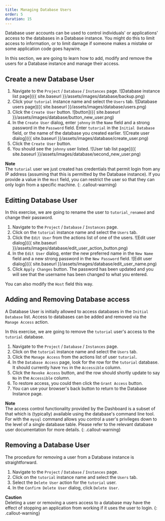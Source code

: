 ```yaml
---
title: Managing Database Users
order: 5
duration: 15
---
```


Database user accounts can be used to control individuals' or applications' access to the databases in a Database instance.  You might do this to limit access to information, or to limit damage if someone makes a mistake or some application code goes haywire.

In this section, we are going to learn how to add, modify and remove the users for a Database instance and manage their access.

## Create a new Database User
1. Navigate to the `Project` / `Database` / `Instances` page.
![Database instance list page]({{ site.baseurl }}/assets/images/database/backup.png)
1. Click your `tutorial` instance name and select the `Users` tab.
![Database users page]({{ site.baseurl }}/assets/images/database/users.png)
1. Click the `Create User` button.
![button]({{ site.baseurl }}/assets/images/database/button_new_user.png)
1. In the `Create User` dialog, enter `johnny` in the `Name` field and a strong password in the `Password` field.  Enter `tutorial` in the `Initial Database` field, or the name of the database you created earlier.
![Create user dialog]({{ site.baseurl }}/assets/images/database/create_user.png)
1. Click the `Create User` button.
1. You should see the `johnny` user listed.
![User tab list page]({{ site.baseurl }}/assets/images/database/second_new_user.png)

**Note**  
The `tutorial` user we just created has credentials that permit login from any IP address (assuming that this is permitted by the Database instance).  If you provide a value in the `Host` field, you can restrict the user so that they can only login from a specific machine.
{: .callout-warning}


## Editting Database User

In this exercise, we are going to rename the user to `tutorial_renamed` and change their password.

1. Navigate to the `Project` / `Database` / `Instances` page.
1. Click on the `tutorial` instance name and select the `Users` tab.
1. Click the `Edit User` from the actions list of one of the users.
![Edit  user dialog]({{ site.baseurl }}/assets/images/database/edit_user_action_button.png)
1. In the `Edit User` dialog, enter the new preferred name in the `New Name` field and a new strong password in the `New Password` field.
![Edit  user dialog]({{ site.baseurl }}/assets/images/database/edit_user_name.png)
1. Click `Apply Changes` button. The password has been updated and you will see that the username has been changed to what you entered.

You can also modify the `Host` field this way.

## Adding and Removing Database access

A Database User is initially allowed to access databases in the `Initial Database` list.  Access to databases can be added and removed via the `Manage Access` action.

In this exercise, we are going to remove the `tutorial` user's access to the `tutorial` database.

1. Navigate to the `Project` / `Database` / `Instances` page.
1. Click on the `tutorial` instance name and select the `Users` tab.
1. Click the `Manage Access` from the actions list of user `tutorial`.
1. In the `Database Access` page, look for the row for the `tutorial` database.  It should currently have `Yes` in the `Accessible` column.
1. Click the `Revoke Access` button, and the row should shortly update to say `No` in the `Accessible` column.
1. To restore access, you could then click the `Grant Access` button.
1. You can use your browser's back button to return to the Database Instance page.

**Note**  
The access control functionality provided by the Dashboard is a subset of that which is (typically) available using the database's command line tool.  For with the `mysql` command allows you control a user's privileges down to the level of a single database table.  Please refer to the relevant database user documentation for more details.
{: .callout-warning}

## Removing a Database User

The procedure for removing a user from a Database instance is straightforward.

1. Navigate to the `Project` / `Database` / `Instances` page.
1. Click on the `tutorial` instance name and select the `Users` tab.
1. Select the `Delete User` action for the `tutorial` user.
1. In the `Confirm Delete User` dialog, click `Delete User`.

**Caution**  
Deleting a user or removing a users access to a database may have the effect of stopping an application from working if it uses the user to login.
{: .callout-warning}
